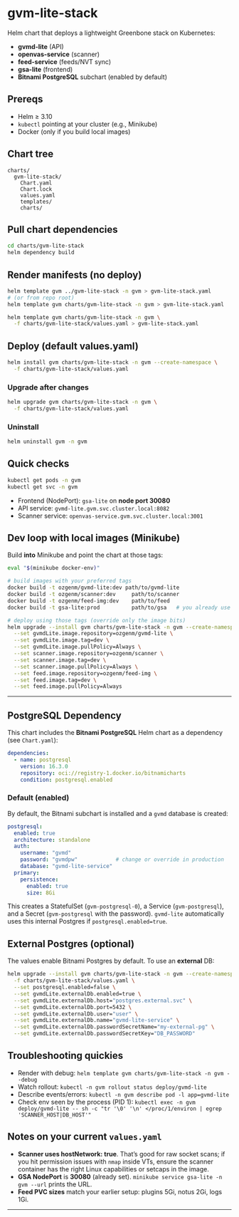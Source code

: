 # gvm-lite-stack

Helm chart that deploys a lightweight Greenbone stack on Kubernetes:

* **gvmd-lite** (API)
* **openvas-service** (scanner)
* **feed-service** (feeds/NVT sync)
* **gsa-lite** (frontend)
* **Bitnami PostgreSQL** subchart (enabled by default)

## Prereqs

* Helm ≥ 3.10
* `kubectl` pointing at your cluster (e.g., Minikube)
* Docker (only if you build local images)

## Chart tree

```
charts/
  gvm-lite-stack/
    Chart.yaml
    Chart.lock
    values.yaml          
    templates/
    charts/             
```

## Pull chart dependencies

```bash
cd charts/gvm-lite-stack
helm dependency build
```

## Render manifests (no deploy)

```bash
helm template gvm ../gvm-lite-stack -n gvm > gvm-lite-stack.yaml
# (or from repo root)
helm template gvm charts/gvm-lite-stack -n gvm > gvm-lite-stack.yaml
```

 ```bash
 helm template gvm charts/gvm-lite-stack -n gvm \
   -f charts/gvm-lite-stack/values.yaml > gvm-lite-stack.yaml
 ```

## Deploy (default values.yaml)

```bash
helm install gvm charts/gvm-lite-stack -n gvm --create-namespace \
  -f charts/gvm-lite-stack/values.yaml
```

### Upgrade after changes

```bash
helm upgrade gvm charts/gvm-lite-stack -n gvm \
  -f charts/gvm-lite-stack/values.yaml
```

### Uninstall

```bash
helm uninstall gvm -n gvm
```

## Quick checks

```bash
kubectl get pods -n gvm
kubectl get svc -n gvm
```

* Frontend (NodePort): `gsa-lite` on **node port 30080**
* API service: `gvmd-lite.gvm.svc.cluster.local:8082`
* Scanner service: `openvas-service.gvm.svc.cluster.local:3001`

## Dev loop with local images (Minikube)

Build **into** Minikube and point the chart at those tags:

```bash
eval "$(minikube docker-env)"

# build images with your preferred tags
docker build -t ozgenm/gvmd-lite:dev path/to/gvmd-lite
docker build -t ozgenm/scanner:dev     path/to/scanner
docker build -t ozgenm/feed-img:dev    path/to/feed
docker build -t gsa-lite:prod          path/to/gsa   # you already use this tag

# deploy using those tags (override only the image bits)
helm upgrade --install gvm charts/gvm-lite-stack -n gvm --create-namespace \
  --set gvmdLite.image.repository=ozgenm/gvmd-lite \
  --set gvmdLite.image.tag=dev \
  --set gvmdLite.image.pullPolicy=Always \
  --set scanner.image.repository=ozgenm/scanner \
  --set scanner.image.tag=dev \
  --set scanner.image.pullPolicy=Always \
  --set feed.image.repository=ozgenm/feed-img \
  --set feed.image.tag=dev \
  --set feed.image.pullPolicy=Always
```
---

## PostgreSQL Dependency

This chart includes the **Bitnami PostgreSQL** Helm chart as a dependency (see `Chart.yaml`):

```yaml
dependencies:
  - name: postgresql
    version: 16.3.0
    repository: oci://registry-1.docker.io/bitnamicharts
    condition: postgresql.enabled
```

### Default (enabled)

By default, the Bitnami subchart is installed and a `gvmd` database is created:

```yaml
postgresql:
  enabled: true
  architecture: standalone
  auth:
    username: "gvmd"
    password: "gvmdpw"            # change or override in production
    database: "gvmd-lite-service"
  primary:
    persistence:
      enabled: true
      size: 8Gi
```

This creates a StatefulSet (`gvm-postgresql-0`), a Service (`gvm-postgresql`), and a Secret (`gvm-postgresql` with the password).
`gvmd-lite` automatically uses this internal Postgres if `postgresql.enabled=true`.


## External Postgres (optional)

The values enable Bitnami Postgres by default. To use an **external** DB:

```bash
helm upgrade --install gvm charts/gvm-lite-stack -n gvm --create-namespace \
  -f charts/gvm-lite-stack/values.yaml \
  --set postgresql.enabled=false \
  --set gvmdLite.externalDb.enabled=true \
  --set gvmdLite.externalDb.host="postgres.external.svc" \
  --set gvmdLite.externalDb.port=5432 \
  --set gvmdLite.externalDb.user="user" \
  --set gvmdLite.externalDb.name="gvmd-lite-service" \
  --set gvmdLite.externalDb.passwordSecretName="my-external-pg" \
  --set gvmdLite.externalDb.passwordSecretKey="DB_PASSWORD"
```

## Troubleshooting quickies

* Render with debug:
  `helm template gvm charts/gvm-lite-stack -n gvm --debug`
* Watch rollout:
  `kubectl -n gvm rollout status deploy/gvmd-lite`
* Describe events/errors:
  `kubectl -n gvm describe pod -l app=gvmd-lite`
* Check env seen by the process (PID 1):
  `kubectl exec -n gvm deploy/gvmd-lite -- sh -c "tr '\0' '\n' </proc/1/environ | egrep 'SCANNER_HOST|DB_HOST'"`

## Notes on your current `values.yaml`

* **Scanner uses hostNetwork: true**. That’s good for raw socket scans; if you hit permission issues with `nmap` inside
  VTs, ensure the scanner container has the right Linux capabilities or setcaps in the image.
* **GSA NodePort** is **30080** (already set). `minikube service gsa-lite -n gvm --url` prints the URL.
* **Feed PVC sizes** match your earlier setup: plugins 5Gi, notus 2Gi, logs 1Gi.

---
